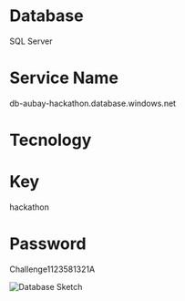 # Database
SQL Server
# Service Name
db-aubay-hackathon.database.windows.net
# Tecnology

# Key
hackathon
# Password
Challenge1123581321A


![Database Sketch](https://github.com/ecspg/Hackathon_Aubay_2022/blob/main/04%20-%20Database/Database_Model_Sketch.png)
